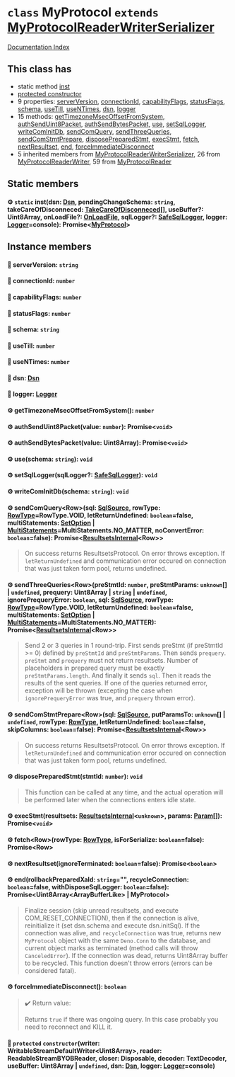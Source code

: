 # `class` MyProtocol `extends` [MyProtocolReaderWriterSerializer](../class.MyProtocolReaderWriterSerializer/README.md)

[Documentation Index](../README.md)

## This class has

- static method [inst](#-static-instdsn-dsn-pendingchangeschema-string-takecareofdisconneced-takecareofdisconneced-usebuffer-uint8array-onloadfile-onloadfile-sqllogger-safesqllogger-logger-loggerconsole-promisemyprotocol)
- [protected constructor](#-protected-constructorwriter-writablestreamdefaultwriteruint8array-reader-readablestreambyobreader-closer-disposable-decoder-textdecoder-usebuffer-uint8array--undefined-dsn-dsn-logger-loggerconsole)
- 9 properties:
[serverVersion](#-serverversion-string),
[connectionId](#-connectionid-number),
[capabilityFlags](#-capabilityflags-number),
[statusFlags](#-statusflags-number),
[schema](#-schema-string),
[useTill](#-usetill-number),
[useNTimes](#-usentimes-number),
[dsn](#-dsn-dsn),
[logger](#-logger-logger)
- 15 methods:
[getTimezoneMsecOffsetFromSystem](#-gettimezonemsecoffsetfromsystem-number),
[authSendUint8Packet](#-authsenduint8packetvalue-number-promisevoid),
[authSendBytesPacket](#-authsendbytespacketvalue-uint8array-promisevoid),
[use](#-useschema-string-void),
[setSqlLogger](#-setsqlloggersqllogger-safesqllogger-void),
[writeComInitDb](#-writecominitdbschema-string-void),
[sendComQuery](#-sendcomqueryrowsql-sqlsource-rowtype-rowtyperowtypevoid-letreturnundefined-booleanfalse-multistatements-setoption--multistatementsmultistatementsno_matter-noconverterror-booleanfalse-promiseresultsetsinternalrow),
[sendThreeQueries](#-sendthreequeriesrowprestmtid-number-prestmtparams-unknown--undefined-prequery-uint8array--string--undefined-ignoreprequeryerror-boolean-sql-sqlsource-rowtype-rowtyperowtypevoid-letreturnundefined-booleanfalse-multistatements-setoption--multistatementsmultistatementsno_matter-promiseresultsetsinternalrow),
[sendComStmtPrepare](#-sendcomstmtpreparerowsql-sqlsource-putparamsto-unknown--undefined-rowtype-rowtype-letreturnundefined-booleanfalse-skipcolumns-booleanfalse-promiseresultsetsinternalrow),
[disposePreparedStmt](#-disposepreparedstmtstmtid-number-void),
[execStmt](#-execstmtresultsets-resultsetsinternalunknown-params-param-promisevoid),
[fetch](#-fetchrowrowtype-rowtype-isforserialize-booleanfalse-promiserow),
[nextResultset](#-nextresultsetignoreterminated-booleanfalse-promiseboolean),
[end](#-endrollbackpreparedxaid-string-recycleconnection-booleanfalse-withdisposesqllogger-booleanfalse-promiseuint8arrayarraybufferlike--myprotocol),
[forceImmediateDisconnect](#-forceimmediatedisconnect-boolean)
- 5 inherited members from [MyProtocolReaderWriterSerializer](../class.MyProtocolReaderWriterSerializer/README.md), 26 from [MyProtocolReaderWriter](../class.MyProtocolReaderWriter/README.md), 59 from [MyProtocolReader](../class.MyProtocolReader/README.md)


## Static members

#### ⚙ `static` inst(dsn: [Dsn](../class.Dsn/README.md), pendingChangeSchema: `string`, takeCareOfDisconneced: [TakeCareOfDisconneced](../type.TakeCareOfDisconneced/README.md)\[], useBuffer?: Uint8Array, onLoadFile?: [OnLoadFile](../type.OnLoadFile/README.md), sqlLogger?: [SafeSqlLogger](../class.SafeSqlLogger/README.md), logger: [Logger](../interface.Logger/README.md)=console): Promise\<[MyProtocol](../class.MyProtocol/README.md)>



## Instance members

#### 📄 serverVersion: `string`



#### 📄 connectionId: `number`



#### 📄 capabilityFlags: `number`



#### 📄 statusFlags: `number`



#### 📄 schema: `string`



#### 📄 useTill: `number`



#### 📄 useNTimes: `number`



#### 📄 dsn: [Dsn](../class.Dsn/README.md)



#### 📄 logger: [Logger](../interface.Logger/README.md)



#### ⚙ getTimezoneMsecOffsetFromSystem(): `number`



#### ⚙ authSendUint8Packet(value: `number`): Promise\<`void`>



#### ⚙ authSendBytesPacket(value: Uint8Array): Promise\<`void`>



#### ⚙ use(schema: `string`): `void`



#### ⚙ setSqlLogger(sqlLogger?: [SafeSqlLogger](../class.SafeSqlLogger/README.md)): `void`



#### ⚙ writeComInitDb(schema: `string`): `void`



#### ⚙ sendComQuery\<Row>(sql: [SqlSource](../type.SqlSource/README.md), rowType: [RowType](../enum.RowType/README.md)=RowType.VOID, letReturnUndefined: `boolean`=false, multiStatements: [SetOption](../enum.SetOption/README.md) | [MultiStatements](../enum.MultiStatements/README.md)=MultiStatements.NO\_MATTER, noConvertError: `boolean`=false): Promise\<[ResultsetsInternal](../class.ResultsetsInternal/README.md)\<Row>>

> On success returns ResultsetsProtocol<Row>.
> On error throws exception.
> If `letReturnUndefined` and communication error occured on connection that was just taken form pool, returns undefined.



#### ⚙ sendThreeQueries\<Row>(preStmtId: `number`, preStmtParams: `unknown`\[] | `undefined`, prequery: Uint8Array | `string` | `undefined`, ignorePrequeryError: `boolean`, sql: [SqlSource](../type.SqlSource/README.md), rowType: [RowType](../enum.RowType/README.md)=RowType.VOID, letReturnUndefined: `boolean`=false, multiStatements: [SetOption](../enum.SetOption/README.md) | [MultiStatements](../enum.MultiStatements/README.md)=MultiStatements.NO\_MATTER): Promise\<[ResultsetsInternal](../class.ResultsetsInternal/README.md)\<Row>>

> Send 2 or 3 queries in 1 round-trip.
> First sends preStmt (if preStmtId >= 0) defined by `preStmtId` and `preStmtParams`.
> Then sends `prequery`.
> `preStmt` and `prequery` must not return resultsets.
> Number of placeholders in prepared query must be exactly `preStmtParams.length`.
> And finally it sends `sql`.
> Then it reads the results of the sent queries.
> If one of the queries returned error, exception will be thrown (excepting the case when `ignorePrequeryError` was true, and `prequery` thrown error).



#### ⚙ sendComStmtPrepare\<Row>(sql: [SqlSource](../type.SqlSource/README.md), putParamsTo: `unknown`\[] | `undefined`, rowType: [RowType](../enum.RowType/README.md), letReturnUndefined: `boolean`=false, skipColumns: `boolean`=false): Promise\<[ResultsetsInternal](../class.ResultsetsInternal/README.md)\<Row>>

> On success returns ResultsetsProtocol<Row>.
> On error throws exception.
> If `letReturnUndefined` and communication error occured on connection that was just taken form pool, returns undefined.



#### ⚙ disposePreparedStmt(stmtId: `number`): `void`

> This function can be called at any time, and the actual operation will be performed later when the connections enters idle state.



#### ⚙ execStmt(resultsets: [ResultsetsInternal](../class.ResultsetsInternal/README.md)\<`unknown`>, params: [Param](../type.Param/README.md)\[]): Promise\<`void`>



#### ⚙ fetch\<Row>(rowType: [RowType](../enum.RowType/README.md), isForSerialize: `boolean`=false): Promise\<Row>



#### ⚙ nextResultset(ignoreTerminated: `boolean`=false): Promise\<`boolean`>



#### ⚙ end(rollbackPreparedXaId: `string`="", recycleConnection: `boolean`=false, withDisposeSqlLogger: `boolean`=false): Promise\<Uint8Array\<ArrayBufferLike> | MyProtocol>

> Finalize session (skip unread resultsets, and execute COM_RESET_CONNECTION), then if the connection is alive, reinitialize it (set dsn.schema and execute dsn.initSql).
> If the connection was alive, and `recycleConnection` was true, returns new `MyProtocol` object with the same `Deno.Conn` to the database, and current object marks as terminated (method calls will throw `CanceledError`).
> If the connection was dead, returns Uint8Array buffer to be recycled.
> This function doesn't throw errors (errors can be considered fatal).



#### ⚙ forceImmediateDisconnect(): `boolean`

> ✔️ Return value:
> 
> Returns `true` if there was ongoing query. In this case probably you need to reconnect and KILL it.



#### 🔧 `protected` `constructor`(writer: WritableStreamDefaultWriter\<Uint8Array>, reader: ReadableStreamBYOBReader, closer: Disposable, decoder: TextDecoder, useBuffer: Uint8Array | `undefined`, dsn: [Dsn](../class.Dsn/README.md), logger: [Logger](../interface.Logger/README.md)=console)



